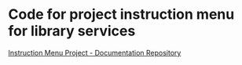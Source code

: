 # Code for project instruction menu for library services

[Instruction Menu Project - Documentation Repository](https://github.com/robert-laws/project-instruction-menu)